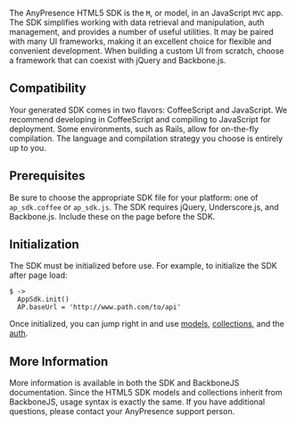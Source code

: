 The AnyPresence HTML5 SDK is the `M`, or model, in an JavaScript `MVC` app.  The SDK simplifies working with data retrieval and manipulation, auth management, and provides a number of useful utilities.  It may be paired with many UI frameworks, making it an excellent choice for flexible and convenient development.  When building a custom UI from scratch, choose a framework that can coexist with jQuery and Backbone.js.


## Compatibility

Your generated SDK comes in two flavors:  CoffeeScript and JavaScript.  We recommend developing in CoffeeScript and compiling to JavaScript for deployment.  Some environments, such as Rails, allow for on-the-fly compilation.  The language and compilation strategy you choose is entirely up to you.


## Prerequisites

Be sure to choose the appropriate SDK file for your platform:  one of `ap_sdk.coffee` or `ap_sdk.js`.  The SDK requires jQuery, Underscore.js, and Backbone.js.  Include these on the page before the SDK.


## Initialization

The SDK must be initialized before use.  For example, to initialize the SDK after page load:

    $ ->
      AppSdk.init()
      AP.baseUrl = 'http://www.path.com/to/api'

Once initialized, you can jump right in and use [models](#!/guide/working_with_models), [collections](#!/guide/working_with_collections), and the [auth](#!/guide/authentication_and_authorization).

## More Information
More information is available in both the SDK and BackboneJS documentation.  Since the HTML5 SDK models and collections inherit from BackboneJS, usage syntax is exactly the same.  If you have additional questions, please contact your AnyPresence support person.

